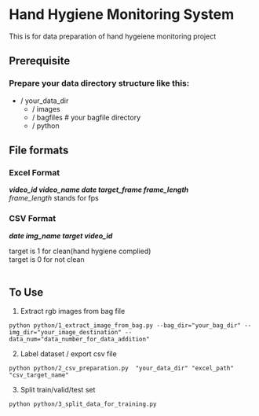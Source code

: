 # Hand Hygiene Monitoring System

This is for data preparation of hand hygeiene monitoring project
## Prerequisite
### Prepare your data directory structure like this:
* / your_data_dir
  * / images
  * / bagfiles # your bagfile directory
  * / python
  
## File formats
### Excel Format
***video_id  video_name	date	target_frame	frame_length***
</br>
*frame_length* stands for fps

### CSV Format
***date	img_name	target	video_id***

target is 1 for clean(hand hygiene complied)
</br>
target is 0 for not clean
</br></br>

## To Use
1. Extract rgb images from bag file
<pre><code>python python/1_extract_image_from_bag.py --bag_dir="your_bag_dir" --img_dir="your_image_destination" --data_num="data_number_for_data_addition"</code></pre>
2. Label dataset / export csv file
<pre><code>python python/2_csv_preparation.py  "your_data_dir" "excel_path" "csv_target_name"</code></pre>
3. Split train/valid/test set
<pre><code>python python/3_split_data_for_training.py </code></pre>


